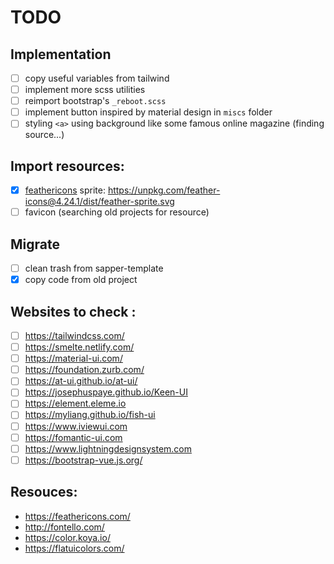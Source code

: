 # TODO

## Implementation

- [ ] copy useful variables from tailwind
- [ ] implement more scss utilities
- [ ] reimport bootstrap's `_reboot.scss`
- [ ] implement button inspired by material design in `miscs` folder
- [ ] styling `<a>` using background like some famous online magazine (finding source...)

## Import resources:

- [x] [feathericons](https://github.com/feathericons/feather) sprite: <https://unpkg.com/feather-icons@4.24.1/dist/feather-sprite.svg>
- [ ] favicon (searching old projects for resource)

## Migrate

- [ ] clean trash from sapper-template
- [x] copy code from old project

## Websites to check :

- [ ] <https://tailwindcss.com/>
- [ ] <https://smelte.netlify.com/>
- [ ] <https://material-ui.com/>
- [ ] <https://foundation.zurb.com/>
- [ ] <https://at-ui.github.io/at-ui/>
- [ ] <https://josephuspaye.github.io/Keen-UI>
- [ ] <https://element.eleme.io>
- [ ] <https://myliang.github.io/fish-ui>
- [ ] <https://www.iviewui.com>
- [ ] <https://fomantic-ui.com>
- [ ] <https://www.lightningdesignsystem.com>
- [ ] <https://bootstrap-vue.js.org/>

## Resouces:

- <https://feathericons.com/>
- <http://fontello.com/>
- <https://color.koya.io/>
- <https://flatuicolors.com/>
